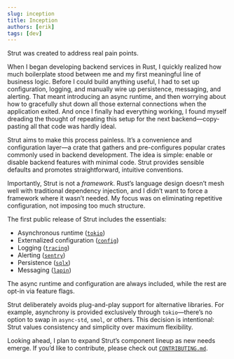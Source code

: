 ```yaml
---
slug: inception
title: Inception
authors: [erik]
tags: [dev]
---
```


Strut was created to address real pain points.

When I began developing backend services in Rust, I quickly realized how much boilerplate stood between me and my first meaningful line of business logic.
Before I could build anything useful, I had to set up configuration, logging, and manually wire up persistence, messaging, and alerting.
That meant introducing an async runtime, and then worrying about how to gracefully shut down all those external connections when the application exited.
And once I finally had everything working, I found myself dreading the thought of repeating this setup for the next backend—copy-pasting all that code was hardly ideal.

<!-- truncate -->

Strut aims to make this process painless.
It’s a convenience and configuration layer—a crate that gathers and pre-configures popular crates commonly used in backend development.
The idea is simple: enable or disable backend features with minimal code.
Strut provides sensible defaults and promotes straightforward, intuitive conventions.

Importantly, Strut is not a _framework_.
Rust’s language design doesn’t mesh well with traditional dependency injection, and I didn’t want to force a framework where it wasn’t needed.
My focus was on eliminating repetitive configuration, not imposing too much structure.

The first public release of Strut includes the essentials:

- Asynchronous runtime ([`tokio`][tokio])
- Externalized configuration ([`config`][config])
- Logging ([`tracing`][tracing])
- Alerting ([`sentry`][sentry])
- Persistence ([`sqlx`][sqlx])
- Messaging ([`lapin`][lapin])

[tokio]: https://crates.io/crates/tokio
[config]: https://crates.io/crates/config
[tracing]: https://crates.io/crates/tracing
[sentry]: https://crates.io/crates/sentry
[sqlx]: https://crates.io/crates/sqlx
[lapin]: https://crates.io/crates/lapin

The async runtime and configuration are always included, while the rest are opt-in via feature flags.

Strut deliberately avoids plug-and-play support for alternative libraries.
For example, asynchrony is provided exclusively through `tokio`—there’s no option to swap in `async-std`, `smol`, or others.
This decision is intentional: Strut values consistency and simplicity over maximum flexibility.

Looking ahead, I plan to expand Strut’s component lineup as new needs emerge.
If you’d like to contribute, please check out [`CONTRIBUTING.md`][contributing].

[contributing]: https://github.com/strut-rs/strut/blob/master/CONTRIBUTING.md
